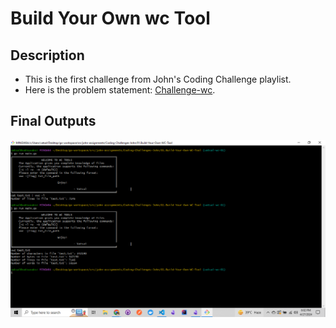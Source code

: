 # Build Your Own wc Tool

## Description

- This is the first challenge from John's Coding Challenge playlist.
- Here is the problem statement: [Challenge-wc](https://codingchallenges.fyi/challenges/challenge-wc/).

## Final Outputs

![Demo Image](img/final_output.png)

